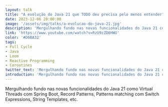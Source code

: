 ```yaml
---
layout: talk
title: "A evolução do Java 21 que TODO dev precisa pelo menos entender"
date: 2023-12-06 20:00:00
image: '/assets/img/talks/a-evolucao-do-java-21.jpg'
description: 'Mergulhando fundo nas novas funcionalidades do Java 21 como Virtual Threads com Spring Boot, Record Patterns, Patterns matching com Switch Expressions, String Templates, etc.'
link: 'https://www.youtube.com/watch?v=RzU9zZD6HWU'
color: '#D6BA32'
tags:
- Full Cycle
- Java
- Loom
- Reactive Programming
- Coroutines
twitter_text: 'Mergulhando fundo nas novas funcionalidades do Java 21 como Virtual Threads com Spring Boot, Record Patterns, Patterns matching com Switch Expressions, String Templates, etc.'
introduction: 'Mergulhando fundo nas novas funcionalidades do Java 21 como Virtual Threads com Spring Boot, Record Patterns, Patterns matching com Switch Expressions, String Templates, etc.'
---
```


Mergulhando fundo nas novas funcionalidades do Java 21 como Virtual Threads com Spring Boot, Record Patterns, Patterns matching com Switch Expressions, String Templates, etc.